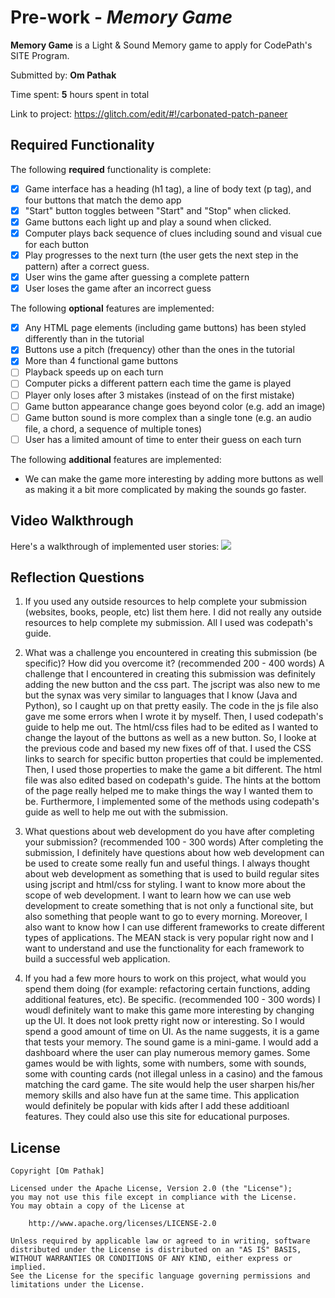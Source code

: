 # Pre-work - *Memory Game*

**Memory Game** is a Light & Sound Memory game to apply for CodePath's SITE Program. 

Submitted by: **Om Pathak**

Time spent: **5** hours spent in total

Link to project: https://glitch.com/edit/#!/carbonated-patch-paneer

## Required Functionality

The following **required** functionality is complete:

* [x] Game interface has a heading (h1 tag), a line of body text (p tag), and four buttons that match the demo app
* [x] "Start" button toggles between "Start" and "Stop" when clicked. 
* [x] Game buttons each light up and play a sound when clicked. 
* [x] Computer plays back sequence of clues including sound and visual cue for each button
* [x] Play progresses to the next turn (the user gets the next step in the pattern) after a correct guess. 
* [x] User wins the game after guessing a complete pattern
* [x] User loses the game after an incorrect guess

The following **optional** features are implemented:

* [x] Any HTML page elements (including game buttons) has been styled differently than in the tutorial
* [x] Buttons use a pitch (frequency) other than the ones in the tutorial
* [x] More than 4 functional game buttons
* [ ] Playback speeds up on each turn
* [ ] Computer picks a different pattern each time the game is played
* [ ] Player only loses after 3 mistakes (instead of on the first mistake)
* [ ] Game button appearance change goes beyond color (e.g. add an image)
* [ ] Game button sound is more complex than a single tone (e.g. an audio file, a chord, a sequence of multiple tones)
* [ ] User has a limited amount of time to enter their guess on each turn

The following **additional** features are implemented:

- We can make the game more interesting by adding more buttons as well as making it a bit more complicated by making the sounds go faster. 

## Video Walkthrough

Here's a walkthrough of implemented user stories:
![](your-link-here)


## Reflection Questions
1. If you used any outside resources to help complete your submission (websites, books, people, etc) list them here. 
I did not really any outside resources to help complete my submission. All I used was codepath's guide. 

2. What was a challenge you encountered in creating this submission (be specific)? How did you overcome it? (recommended 200 - 400 words) 
A challenge that I encountered in creating this submission was definitely adding the new button and the css part. The jscript was also new to me but the synax was very similar to languages that I know (Java and Python), so I caught up on that pretty easily. The code in the js file also gave me some errors when I wrote it by myself. Then, I used codepath's guide to help me out. The html/css files had to be edited as I wanted to change the layout of the buttons as well as a new button. So, I looke at the previous code and based my new fixes off of that. I used the CSS links to search for specific button properties that could be implemented. Then, I used those properties to make the game a bit different. The html file was also edited based on codepath's guide. The hints at the bottom of the page really helped me to make things the way I wanted them to be. Furthermore, I implemented some of the methods using codepath's guide as well to help me out with the submission. 

3. What questions about web development do you have after completing your submission? (recommended 100 - 300 words) 
After completing the submission, I definitely have questions about how web development can be used to create some really fun and useful things. I always thought about web development as something that is used to build regular sites using jscript and html/css for styling. I want to know more about the scope of web development. I want to learn how we can use web development to create something that is not only a functional site, but also something that people want to go to every morning. Moreover, I also want to know how I can use different frameworks to create different types of applications. The MEAN stack is very popular right now and I want to understand and use the functionality for each framework to build a successful web application. 

4. If you had a few more hours to work on this project, what would you spend them doing (for example: refactoring certain functions, adding additional features, etc). Be specific. (recommended 100 - 300 words) 
I woudl definitely want to make this game more interesting by changing up the UI. It does not look pretty right now or interesting. So I would spend a good amount of time on UI. As the name suggests, it is a game that tests your memory. The sound game is a mini-game. I would add a dashboard where the user can play numerous memory games. Some games would be with lights, some with numbers, some with sounds, some with counting cards (not illegal unless in a casino) and the famous matching the card game. The site would help the user sharpen his/her memory skills and also have fun at the same time. This application would definitely be popular with kids after I add these additioanl features. They could also use this site for educational purposes. 



## License

    Copyright [Om Pathak]

    Licensed under the Apache License, Version 2.0 (the "License");
    you may not use this file except in compliance with the License.
    You may obtain a copy of the License at

        http://www.apache.org/licenses/LICENSE-2.0

    Unless required by applicable law or agreed to in writing, software
    distributed under the License is distributed on an "AS IS" BASIS,
    WITHOUT WARRANTIES OR CONDITIONS OF ANY KIND, either express or implied.
    See the License for the specific language governing permissions and
    limitations under the License.
